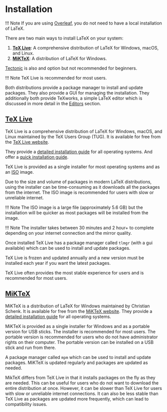 # Installation

!!! Note
    If you are using [Overleaf](https://www.overleaf.com/), you do not need to have a local installation of LaTeX.

There are two main ways to install LaTeX on your system:

1. **[TeX Live](https://www.tug.org/texlive/)**: A comprehensive distribution of LaTeX for Windows, macOS, and Linux.
2. **[MiKTeX](https://miktex.org/)**: A distribution of LaTeX for Windows.

[Tectonic](https://tectonic-typesetting.github.io/en-US/) is also and option but not recommended for beginners.

!!! Note
    TeX Live is recommended for most users.

Both distributions provide a package manager to install and update packages. They also provide a GUI for managing the
installation. They additionally both provide TeXworks, a simple LaTeX editor which is discussed in more detail in the
[Editors](editors.md) section.

## [TeX Live](https://www.tug.org/texlive/)

TeX Live is a comprehensive distribution of LaTeX for Windows, macOS, and Linux maintained by the TeX Users Group (TUG).
It is available for free from the [TeX Live website](https://www.tug.org/texlive/).

They provide a [detailed installation guide](https://www.tug.org/texlive/doc/texlive-en/texlive-en.html) 
for all operating systems. And offer a [quick installation guide](https://www.tug.org/texlive/quickinstall.html).

TeX Live is provided as a single installer for most operating systems and as an 
[ISO](https://www.tug.org/texlive/acquire-iso.html) image.

Due to the size and volume of packages in modern LaTeX distributions, using the installer can be time-consuming as it
downloads all the packages from the internet. The ISO image is recommended for users with slow or unreliable internet.

!!! Note
    The ISO image is a large file (approximately 5.6 GB) but the installation will be quicker as most packages will be
    installed from the image.

!!! Note
    The installer takes between 30 minutes and 2 hour+ to complete depending on your internet connection and the mirror 
    quality.

Once installed TeX Live has  a package manager called `tlmgr` (with a gui available) which can be used to install and 
update packages.

TeX Live is frozen and updated annually and a new version must be installed each year if you want the latest packages.

TeX Live often provides the most stable experience for users and is recommended for most users.

## [MiKTeX](https://miktex.org/)

MiKTeX is a distribution of LaTeX for Windows maintained by Christian Schenk. It is available for free from the 
[MiKTeX website](https://miktex.org/). They provide a [detailed installation guide](https://miktex.org/howto/install-miktex)
for all operating systems.

MiKTeX is provided as a single installer for Windows and as a portable version for USB sticks. The installer is 
recommended for most users. The portable version is recommended for users who do not have administrator rights on their
computer. The portable version can be installed on a USB stick and run from there.

A package manager called `mpm` which can be used to install and update packages. MiKTeX is updated regularly
and packages are updated as needed.

MikTeX differs from TeX Live in that it installs packages on the fly as they are needed. This can be useful for users
who do not want to download the entire distribution at once. However, it can be slower than TeX Live for users with
slow or unreliable internet connections. It can also be less stable than TeX Live as packages are updated more
frequently, which can lead to compatibility issues.

